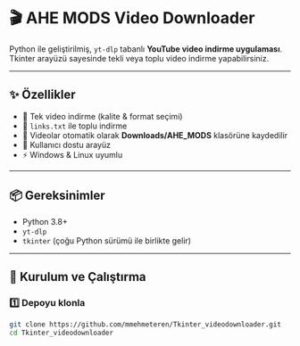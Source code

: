 # 🎬 AHE MODS Video Downloader

Python ile geliştirilmiş, `yt-dlp` tabanlı **YouTube video indirme uygulaması**.  
Tkinter arayüzü sayesinde tekli veya toplu video indirme yapabilirsiniz.  

---

## ✨ Özellikler
- 🎥 Tek video indirme (kalite & format seçimi)  
- 📑 `links.txt` ile toplu indirme  
- 📂 Videolar otomatik olarak **Downloads/AHE_MODS** klasörüne kaydedilir  
- 🎨 Kullanıcı dostu arayüz  
- ⚡ Windows & Linux uyumlu  

---

## 📦 Gereksinimler
- Python 3.8+  
- `yt-dlp`  
- `tkinter` (çoğu Python sürümü ile birlikte gelir)

---

## 🚀 Kurulum ve Çalıştırma

### 1️⃣ Depoyu klonla
```bash
git clone https://github.com/mmehmeteren/Tkinter_videodownloader.git
cd Tkinter_videodownloader

